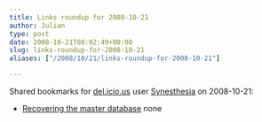 ```yaml
---
title: Links roundup for 2008-10-21
author: Julian
type: post
date: 2008-10-21T08:02:49+00:00
slug: links-roundup-for-2008-10-21 
aliases: ["/2008/10/21/links-roundup-for-2008-10-21"]

---
```

Shared bookmarks for [del.icio.us][1] user [Synesthesia][2] on 2008-10-21:

  * [Recovering the master database][3] 
    none</li> </ul>

 [1]: https://del.icio.us/
 [2]: https://del.icio.us/synesthesia
 [3]: https://searchwinit.techtarget.com/searchwin2000/downloads/pdfs/sqlServerBackupRecovery.pdf